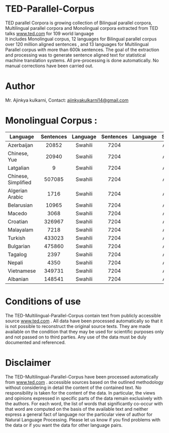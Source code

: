# TED-Parallel-Corpus

TED parallel Corpora is growing collection of Bilingual parallel corpora, Multilingual
parallel corpora and Monolingual corpora extracted from TED talks www.ted.com for 109 world language  
It includes Monolingual corpus, 12 languages for Bilingual parallel corpus over 120 million aligned sentences
, and 13 languages for Multilingual Parallel corpus with more than 600k sentences.
The goal of the extraction and processing was to generate sentence aligned text 
for statistical machine translation systems. All pre-processing is done automatically. 
No manual corrections have been carried out.


# Author

Mr. Ajinkya kulkarni, 
Contact: ajinkyakulkarni14@gmail.com

# Monolingual Corpus :
| Language	    | Sentences |Language	    | Sentences |Language	    | Sentences |
|-------------------|:---------:|:-----------------:|:---------:|-------------------|:---------:|
|Azerbaijan	        |   20852 	| Swahili 	|7204|	|Assamese| 	57|
|Chinese, Yue       |  	20940 	|Swahili 	|7204|	|Assamese| 	57|
|Latgalian          |  	9	|Swahili 	|7204|	|Assamese| 	57|
|Chinese, Simplified| 	507085	|Swahili 	|7204|	|Assamese| 	57|
|Algerian Arabic    | 	1716  	|Swahili 	|7204|	|Assamese| 	57|
|Belarusian         |  	10965 	|Swahili 	|7204|	|Assamese| 	57|
|Macedo             |  	3068  	|Swahili 	|7204|	|Assamese| 	57|
|Croatian           |  	326967	|Swahili 	|7204|	|Assamese| 	57|
|Malayalam          |  	7218  	|Swahili 	|7204|	|Assamese| 	57|
|Turkish            |  	433023	|Swahili 	|7204|	|Assamese| 	57|
|Bulgarian          |  	475860	|Swahili 	|7204|	|Assamese| 	57|
|Tagalog            |  	2397  	|Swahili 	|7204|	|Assamese| 	57|
|Nepali             |  	4350  	|Swahili 	|7204|	|Assamese| 	57|
|Vietnamese         |  	349731	|Swahili 	|7204|	|Assamese| 	57|
|Albanian 	    |   148541	|Swahili 	|7204|	|Assamese| 	57|


# Conditions of use

The TED-Multilingual-Parallel-Corpus contain text from publicly accessible source www.ted.com .
All data have been processed automatically so that it is not possible to reconstruct 
the original source texts. They are made available on the condition that they may be used for scientific purposes only 
and not passed on to third parties. Any use of the data must be duly documented and referenced.

# Disclaimer

The TED-Multilingual-Parallel-Corpus have been processed automatically from www.ted.com .
accessible sources based on the outlined methodology without considering in 
detail the content of the contained text. No responsibility is taken for the 
content of the data. In particular, the views and opinions expressed in specific 
parts of the data remain exclusively with the authors.
For each word, the list of words that significantly co-occur with that word are 
computed on the basis of the available text and neither express a general fact of 
language nor the particular view of author for Natural Language Processing.
Please let us know if you find problems with the data or if you want the data for other language pairs. 


